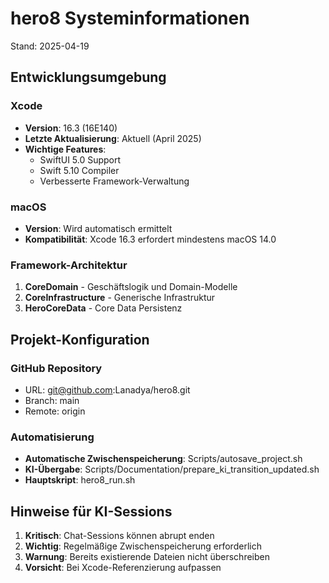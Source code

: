 # hero8 Systeminformationen
Stand: 2025-04-19

## Entwicklungsumgebung

### Xcode
- **Version**: 16.3 (16E140)
- **Letzte Aktualisierung**: Aktuell (April 2025)
- **Wichtige Features**: 
  - SwiftUI 5.0 Support
  - Swift 5.10 Compiler
  - Verbesserte Framework-Verwaltung

### macOS
- **Version**: Wird automatisch ermittelt
- **Kompatibilität**: Xcode 16.3 erfordert mindestens macOS 14.0

### Framework-Architektur
1. **CoreDomain** - Geschäftslogik und Domain-Modelle
2. **CoreInfrastructure** - Generische Infrastruktur
3. **HeroCoreData** - Core Data Persistenz

## Projekt-Konfiguration

### GitHub Repository
- URL: git@github.com:Lanadya/hero8.git
- Branch: main
- Remote: origin

### Automatisierung
- **Automatische Zwischenspeicherung**: Scripts/autosave_project.sh
- **KI-Übergabe**: Scripts/Documentation/prepare_ki_transition_updated.sh
- **Hauptskript**: hero8_run.sh

## Hinweise für KI-Sessions

1. **Kritisch**: Chat-Sessions können abrupt enden
2. **Wichtig**: Regelmäßige Zwischenspeicherung erforderlich
3. **Warnung**: Bereits existierende Dateien nicht überschreiben
4. **Vorsicht**: Bei Xcode-Referenzierung aufpassen
